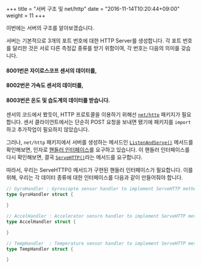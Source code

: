 +++
title = "서버 구조 및 net/http"
date = "2016-11-14T10:20:44+09:00"
weight = 11
+++

이번에는 서버의 구조를 알아보겠습니다.

서버는 기본적으로 3개의 포트 번호에 대한 HTTP Server를 생성합니다. 각 포트 번호를 달리한 것은 서로 다른 측정값 종류를 받기 위함이여, 각 번호는 다음의 의미를 갖습니다.

#### 8001번은 자이로스코프 센서의 데이터를,
#### 8002번은 가속도 센서의 데이터를,
#### 8003번은 온도 및 습도계의 데이터를 받습니다.

센서의 코드에서 봤듯이, HTTP 프로토콜을 이용하기 위해선 [```net/http```](https://golang.org/pkg/net/http/) 패키지가 필요합니다. 센서 클라이언트에서는 단순히 POST 요청을 보내면 됐기에 패키지를 ```import```하고 추가작업이 필요하지 않았습니다.

그러나, ```net/http``` 패키지에서 서버를 생성하는 메서드인 [```ListenAndServe()```](https://golang.org/pkg/net/http/#ListenAndServe) 메서드를 확인해보면, 인자로 [핸들러 인터페이스](https://golang.org/pkg/net/http/#Handler)를 요구하고 있습니다. 이 핸들러 인터페이스를 다시 확인해보면, 결국 [```ServeHTTP()```](https://golang.org/pkg/net/http/#HandlerFunc)라는 메서드를 요구합니다.

따라서, 우리는 ServeHTTP() 메서드가 구현된 핸들러 인터페이스가 필요합니다. 이를 위해, 우리는 각 데이터 종류에 대한 인터페이스를 다음과 같이 만들어줘야 합니다.

~~~go
// GyroHandler : Gyroscopte sensor handler to implement ServeHTTP method
type GyroHandler struct {

}

// AccelHandler : Accelerator sensro handler to implement ServeHTTP method
type AccelHandler struct {

}

// TempHandler 	: Temperature sensor handler to implement ServeHTTP method
type TempHandler struct {

}
~~~